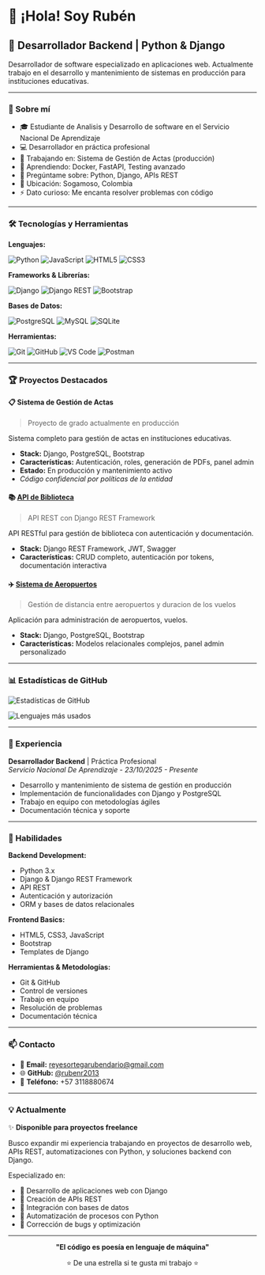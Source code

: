 # 👋 ¡Hola! Soy Rubén

## 🚀 Desarrollador Backend | Python & Django

Desarrollador de software especializado en aplicaciones web. 
Actualmente trabajo en el desarrollo y mantenimiento de sistemas 
en producción para instituciones educativas.

---

### 💼 Sobre mí

- 🎓 Estudiante de Analisis y Desarrollo de software en el Servicio Nacional De Aprendizaje
- 💻 Desarrollador en práctica profesional
- 🔭 Trabajando en: Sistema de Gestión de Actas (producción)
- 🌱 Aprendiendo: Docker, FastAPI, Testing avanzado
- 💬 Pregúntame sobre: Python, Django, APIs REST
- 📍 Ubicación: Sogamoso, Colombia
- ⚡ Dato curioso: Me encanta resolver problemas con código

---

### 🛠️ Tecnologías y Herramientas

**Lenguajes:**

![Python](https://img.shields.io/badge/-Python-3776AB?style=flat-square&logo=python&logoColor=white)
![JavaScript](https://img.shields.io/badge/-JavaScript-F7DF1E?style=flat-square&logo=javascript&logoColor=black)
![HTML5](https://img.shields.io/badge/-HTML5-E34F26?style=flat-square&logo=html5&logoColor=white)
![CSS3](https://img.shields.io/badge/-CSS3-1572B6?style=flat-square&logo=css3&logoColor=white)

**Frameworks & Librerías:**

![Django](https://img.shields.io/badge/-Django-092E20?style=flat-square&logo=django&logoColor=white)
![Django REST](https://img.shields.io/badge/-Django%20REST-ff1709?style=flat-square&logo=django&logoColor=white)
![Bootstrap](https://img.shields.io/badge/-Bootstrap-7952B3?style=flat-square&logo=bootstrap&logoColor=white)

**Bases de Datos:**

![PostgreSQL](https://img.shields.io/badge/-PostgreSQL-336791?style=flat-square&logo=postgresql&logoColor=white)
![MySQL](https://img.shields.io/badge/-MySQL-4479A1?style=flat-square&logo=mysql&logoColor=white)
![SQLite](https://img.shields.io/badge/-SQLite-003B57?style=flat-square&logo=sqlite&logoColor=white)

**Herramientas:**

![Git](https://img.shields.io/badge/-Git-F05032?style=flat-square&logo=git&logoColor=white)
![GitHub](https://img.shields.io/badge/-GitHub-181717?style=flat-square&logo=github&logoColor=white)
![VS Code](https://img.shields.io/badge/-VS%20Code-007ACC?style=flat-square&logo=visual-studio-code&logoColor=white)
![Postman](https://img.shields.io/badge/-Postman-FF6C37?style=flat-square&logo=postman&logoColor=white)

---

### 🏆 Proyectos Destacados

#### 📋 Sistema de Gestión de Actas
> Proyecto de grado actualmente en producción

Sistema completo para gestión de actas en instituciones educativas.
- **Stack:** Django, PostgreSQL, Bootstrap
- **Características:** Autenticación, roles, generación de PDFs, panel admin
- **Estado:** En producción y mantenimiento activo
- *Código confidencial por políticas de la entidad*

#### 📚 [API de Biblioteca](https://github.com/rubenr2013/creacion_api_biblioteca)
> API REST con Django REST Framework

API RESTful para gestión de biblioteca con autenticación y documentación.
- **Stack:** Django REST Framework, JWT, Swagger
- **Características:** CRUD completo, autenticación por tokens, documentación interactiva

#### ✈️ [Sistema de Aeropuertos](https://github.com/rubenr2013/django_airports)
> Gestión de  distancia entre aeropuertos y duracion de los vuelos

Aplicación para administración de aeropuertos, vuelos.
- **Stack:** Django, PostgreSQL, Bootstrap
- **Características:** Modelos relacionales complejos, panel admin personalizado

---

### 📊 Estadísticas de GitHub

![Estadísticas de GitHub](https://github-readme-stats.vercel.app/api?username=rubenr2013&show_icons=true&theme=radical&locale=es)

![Lenguajes más usados](https://github-readme-stats.vercel.app/api/top-langs/?username=rubenr2013&layout=compact&theme=radical&locale=es)

---

### 💼 Experiencia

**Desarrollador Backend** | Práctica Profesional  
*Servicio Nacional De Aprendizaje - 23/10/2025 - Presente*
- Desarrollo y mantenimiento de sistema de gestión en producción
- Implementación de funcionalidades con Django y PostgreSQL
- Trabajo en equipo con metodologías ágiles
- Documentación técnica y soporte

---

### 🎯 Habilidades

**Backend Development:**
- Python 3.x
- Django & Django REST Framework
- API REST
- Autenticación y autorización
- ORM y bases de datos relacionales

**Frontend Basics:**
- HTML5, CSS3, JavaScript
- Bootstrap
- Templates de Django

**Herramientas & Metodologías:**
- Git & GitHub
- Control de versiones
- Trabajo en equipo
- Resolución de problemas
- Documentación técnica

---

### 📫 Contacto
- 📧 **Email:** reyesortegarubendario@gmail.com
- 🌐 **GitHub:** [@rubenr2013](https://github.com/rubenr2013)
- 📱 **Teléfono:** +57 3118880674

---

### 💡 Actualmente

✨ **Disponible para proyectos freelance**

Busco expandir mi experiencia trabajando en proyectos de desarrollo web, 
APIs REST, automatizaciones con Python, y soluciones backend con Django.

Especializado en:
- 🔹 Desarrollo de aplicaciones web con Django
- 🔹 Creación de APIs REST
- 🔹 Integración con bases de datos
- 🔹 Automatización de procesos con Python
- 🔹 Corrección de bugs y optimización

---

<div align="center">
  
  **"El código es poesía en lenguaje de máquina"**
  
  ⭐ De una estrella si te gusta mi trabajo ⭐
  
</div>

